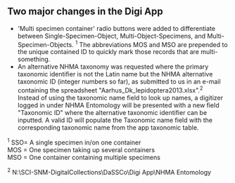 ## Two major changes in the Digi App
- 'Multi specimen container' radio buttons were added to differentiate between Single-Specimen-Object, Multi-Object-Specimens, and Multi-Specimen-Objects. <sup>1</sup> The abbreviations MOS and MSO are prepended to the unique contained ID to quickly mark those records that are multi-something.
- An alternative NHMA taxonomy was requested where the primary taxonomic identifier is not the Latin name but the NHMA alternative taxonomic ID (integer numbers so far), as submitted to us in an e-mail containing the spreadsheet "Aarhus_Dk_lepidoptera2013.xlsx".<sup>2</sup>  
Instead of using the taxonomic name field to look up names, a digitizer logged in under NHMA Entomology will be presented with a new field "Taxonomic ID" where the alternative taxonomic identifier can be inputted. A valid ID will populate the Taxonomic name field with the corresponding taxonomic name from the app taxonomic table.

<sup>1</sup> 
SSO= A single specimen in/on one container  
MOS = One specimen taking up several containers  
MSO = One container containing multiple specimens  

<sup>2</sup> N:\SCI-SNM-DigitalCollections\DaSSCo\Digi App\NHMA Entomology
